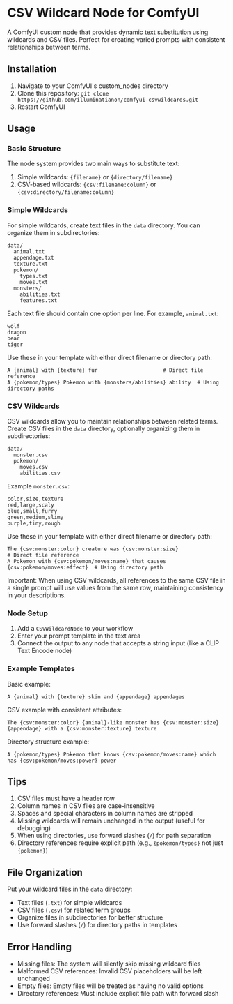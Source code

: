 # CSV Wildcard Node for ComfyUI

A ComfyUI custom node that provides dynamic text substitution using wildcards and CSV files. Perfect for creating varied prompts with consistent relationships between terms.

## Installation

1. Navigate to your ComfyUI's custom_nodes directory
2. Clone this repository: `git clone https://github.com/illuminatianon/comfyui-csvwildcards.git`
3. Restart ComfyUI

## Usage

### Basic Structure

The node system provides two main ways to substitute text:

1. Simple wildcards: `{filename}` or `{directory/filename}`
2. CSV-based wildcards: `{csv:filename:column}` or `{csv:directory/filename:column}`

### Simple Wildcards

For simple wildcards, create text files in the `data` directory. You can organize them in subdirectories:

```
data/
  animal.txt
  appendage.txt
  texture.txt
  pokemon/
    types.txt
    moves.txt
  monsters/
    abilities.txt
    features.txt
```

Each text file should contain one option per line. For example, `animal.txt`:
```
wolf
dragon
bear
tiger
```

Use these in your template with either direct filename or directory path:
```
A {animal} with {texture} fur                     # Direct file reference
A {pokemon/types} Pokemon with {monsters/abilities} ability  # Using directory paths
```

### CSV Wildcards

CSV wildcards allow you to maintain relationships between related terms. Create CSV files in the `data` directory, optionally organizing them in subdirectories:

```
data/
  monster.csv
  pokemon/
    moves.csv
    abilities.csv
```

Example `monster.csv`:
```csv
color,size,texture
red,large,scaly
blue,small,furry
green,medium,slimy
purple,tiny,rough
```

Use these in your template with either direct filename or directory path:
```
The {csv:monster:color} creature was {csv:monster:size}                    # Direct file reference
A Pokemon with {csv:pokemon/moves:name} that causes {csv:pokemon/moves:effect}  # Using directory path
```

Important: When using CSV wildcards, all references to the same CSV file in a single prompt will use values from the same row, maintaining consistency in your descriptions.

### Node Setup

1. Add a `CSVWildcardNode` to your workflow
2. Enter your prompt template in the text area
3. Connect the output to any node that accepts a string input (like a CLIP Text Encode node)

### Example Templates

Basic example:
```
A {animal} with {texture} skin and {appendage} appendages
```

CSV example with consistent attributes:
```
The {csv:monster:color} {animal}-like monster has {csv:monster:size} {appendage} with a {csv:monster:texture} texture
```

Directory structure example:
```
A {pokemon/types} Pokemon that knows {csv:pokemon/moves:name} which has {csv:pokemon/moves:power} power
```

## Tips

1. CSV files must have a header row
2. Column names in CSV files are case-insensitive
3. Spaces and special characters in column names are stripped
4. Missing wildcards will remain unchanged in the output (useful for debugging)
5. When using directories, use forward slashes (`/`) for path separation
6. Directory references require explicit path (e.g., `{pokemon/types}` not just `{pokemon}`)

## File Organization

Put your wildcard files in the `data` directory:
- Text files (`.txt`) for simple wildcards
- CSV files (`.csv`) for related term groups
- Organize files in subdirectories for better structure
- Use forward slashes (`/`) for directory paths in templates

## Error Handling

- Missing files: The system will silently skip missing wildcard files
- Malformed CSV references: Invalid CSV placeholders will be left unchanged
- Empty files: Empty files will be treated as having no valid options
- Directory references: Must include explicit file path with forward slash